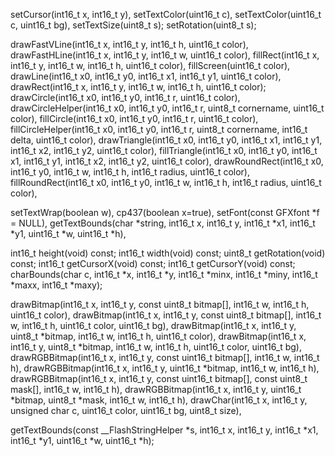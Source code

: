 setCursor(int16_t x, int16_t y),
setTextColor(uint16_t c),
setTextColor(uint16_t c, uint16_t bg),
setTextSize(uint8_t s);
setRotation(uint8_t s);

drawFastVLine(int16_t x, int16_t y, int16_t h, uint16_t color),
drawFastHLine(int16_t x, int16_t y, int16_t w, uint16_t color),
fillRect(int16_t x, int16_t y, int16_t w, int16_t h, uint16_t color),
fillScreen(uint16_t color),
drawLine(int16_t x0, int16_t y0, int16_t x1, int16_t y1, uint16_t color),
drawRect(int16_t x, int16_t y, int16_t w, int16_t h, uint16_t color);
drawCircle(int16_t x0, int16_t y0, int16_t r, uint16_t color),
drawCircleHelper(int16_t x0, int16_t y0, int16_t r, uint8_t cornername, uint16_t color),
fillCircle(int16_t x0, int16_t y0, int16_t r, uint16_t color),
fillCircleHelper(int16_t x0, int16_t y0, int16_t r, uint8_t cornername, int16_t delta, uint16_t color),
drawTriangle(int16_t x0, int16_t y0, int16_t x1, int16_t y1, int16_t x2, int16_t y2, uint16_t color), fillTriangle(int16_t x0, int16_t y0, int16_t x1, int16_t y1, int16_t x2, int16_t y2, uint16_t color),
drawRoundRect(int16_t x0, int16_t y0, int16_t w, int16_t h, int16_t radius, uint16_t color),
fillRoundRect(int16_t x0, int16_t y0, int16_t w, int16_t h, int16_t radius, uint16_t color),


setTextWrap(boolean w), cp437(boolean x=true), setFont(const GFXfont *f = NULL), getTextBounds(char *string, int16_t x, int16_t y, int16_t *x1, int16_t *y1, uint16_t *w, uint16_t *h),

int16_t height(void) const;
int16_t width(void) const;
uint8_t getRotation(void) const;
int16_t getCursorX(void) const;
int16_t getCursorY(void) const;
charBounds(char c, int16_t *x, int16_t *y, int16_t *minx, int16_t *miny, int16_t *maxx, int16_t *maxy);

drawBitmap(int16_t x, int16_t y, const uint8_t bitmap[], int16_t w, int16_t h, uint16_t color),
drawBitmap(int16_t x, int16_t y, const uint8_t bitmap[], int16_t w, int16_t h, uint16_t color, uint16_t bg),
drawBitmap(int16_t x, int16_t y, uint8_t *bitmap, int16_t w, int16_t h, uint16_t color), drawBitmap(int16_t x, int16_t y, uint8_t *bitmap, int16_t w, int16_t h, uint16_t color, uint16_t bg),
drawRGBBitmap(int16_t x, int16_t y, const uint16_t bitmap[], int16_t w, int16_t h),
drawRGBBitmap(int16_t x, int16_t y, uint16_t *bitmap, int16_t w, int16_t h),
drawRGBBitmap(int16_t x, int16_t y, const uint16_t bitmap[], const uint8_t mask[], int16_t w, int16_t h),
drawRGBBitmap(int16_t x, int16_t y, uint16_t *bitmap, uint8_t *mask, int16_t w, int16_t h),
drawChar(int16_t x, int16_t y, unsigned char c, uint16_t color, uint16_t bg, uint8_t size),

getTextBounds(const __FlashStringHelper *s, int16_t x, int16_t y, int16_t *x1, int16_t *y1, uint16_t *w, uint16_t *h);
